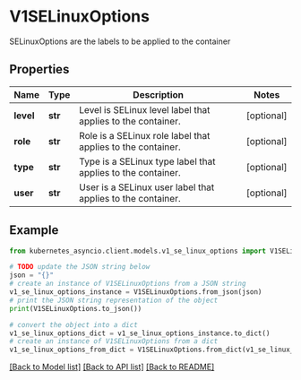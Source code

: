# V1SELinuxOptions

SELinuxOptions are the labels to be applied to the container

## Properties

Name | Type | Description | Notes
------------ | ------------- | ------------- | -------------
**level** | **str** | Level is SELinux level label that applies to the container. | [optional] 
**role** | **str** | Role is a SELinux role label that applies to the container. | [optional] 
**type** | **str** | Type is a SELinux type label that applies to the container. | [optional] 
**user** | **str** | User is a SELinux user label that applies to the container. | [optional] 

## Example

```python
from kubernetes_asyncio.client.models.v1_se_linux_options import V1SELinuxOptions

# TODO update the JSON string below
json = "{}"
# create an instance of V1SELinuxOptions from a JSON string
v1_se_linux_options_instance = V1SELinuxOptions.from_json(json)
# print the JSON string representation of the object
print(V1SELinuxOptions.to_json())

# convert the object into a dict
v1_se_linux_options_dict = v1_se_linux_options_instance.to_dict()
# create an instance of V1SELinuxOptions from a dict
v1_se_linux_options_from_dict = V1SELinuxOptions.from_dict(v1_se_linux_options_dict)
```
[[Back to Model list]](../README.md#documentation-for-models) [[Back to API list]](../README.md#documentation-for-api-endpoints) [[Back to README]](../README.md)


